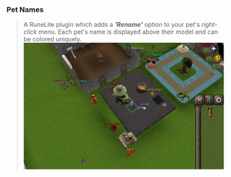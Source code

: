 ### Pet Names
> A RuneLite plugin which adds a ***'Rename'*** option to your pet's *right-click* menu. Each pet's name is displayed above their model and can be colored uniquely.
![img.png](img.png)